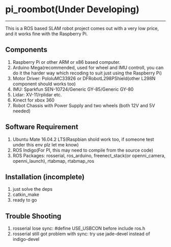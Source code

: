 # pi_roombot(Under Developing)
------
This is a ROS based SLAM robot project comes out with a very low price, and it works fine with the Raspberry Pi.

## Components
1. Raspberry Pi or other ARM or x86 based computer.
2. Arduino Mega(recommended, used for wheel and IMU controll, you can do it the harder way which recoding to suit just using the Raspberry Pi)
3. Motor Driver: PololuMC33926 or DFRobotL298PShield(other L298N component should works too) 
4. IMU: Sparkfun SEN-10724/Generic GY-85/Generic GY-80
5. Lidar: XV-11/rplidar etc.
6. Kinect for xbox 360
7. Robot Chassis with Power Supply and two wheels (both 12V and 5V needed)

## Software Requirement
1. Ubuntu Mate 16.04.2 LTS(Raspbian shold work too, if someone test under this env plz let me know)
2. ROS Indigo(For PI, this may need to compile from the source code)
3. ROS Packages: rosserial, ros_arduino, freenect_stack(or openni_camera, openni_launch), rtabmap, rtabmap_ros

## Installation (incomplete)
1. just solve the deps
2. catkin_make
3. ready to go

## Trouble Shooting
1. rosserial lose sync: #define USE_USBCON before include ros.h 
2. rosserial still got problem with sync: try use jade-devel instead of indigo-devel
